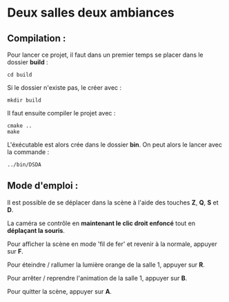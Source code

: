 # Deux salles deux ambiances

## Compilation :

Pour lancer ce projet, il faut dans un premier temps se placer dans le dossier **build** :
```
cd build
```
Si le dossier n'existe pas, le créer avec :
```
mkdir build
```
Il faut ensuite compiler le projet avec :
```
cmake ..
make
```
L'éxécutable est alors crée dans le dossier **bin**. On peut alors le lancer avec la commande :
```
../bin/DSDA
```

## Mode d'emploi :

Il est possible de se déplacer dans la scène à l'aide des touches **Z**, **Q**, **S** et **D**.

La caméra se contrôle en **maintenant le clic droit enfoncé** tout en **déplaçant la souris**.

Pour afficher la scène en mode 'fil de fer' et revenir à la normale, appuyer sur **F**.

Pour éteindre / rallumer la lumière orange de la salle 1, appuyer sur **R**.

Pour arrêter / reprendre l'animation de la salle 1, appuyer sur **B**.

Pour quitter la scène, appuyer sur **A**.
